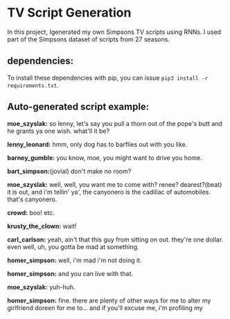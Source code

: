 # TV Script Generation

In this project, Igenerated my own Simpsons TV scripts using RNNs. I used part of the Simpsons dataset of scripts from 27 seasons. 

## dependencies:

To install these dependencies with pip, you can issue `pip3 install -r requirements.txt`.


## Auto-generated script example:
**moe_szyslak:** so lenny, let's say you pull a thorn out of the pope's butt and he grants ya one wish. what'll it be? 

**lenny_leonard:** hmm, only dog has to barflies out with you like.

**barney_gumble:** you know, moe, you might want to drive you home.

**bart_simpson:**(jovial) don't make no room?

**moe_szyslak:** well, well, you want me to come with? renee? dearest?(beat) it is out, and i'm tellin' ya', the canyonero is the cadillac of automobiles. that's canyonero.

**crowd:** boo! etc.

**krusty_the_clown:** wait!

**carl_carlson:** yeah, ain't that this guy from sitting on out. they're one dollar. even well, uh, you gotta be mad at something.

**homer_simpson:** well, i'm mad i'm not doing it.

**homer_simpson:** and you can live with that.

**moe_szyslak:** yuh-huh.

**homer_simpson:** fine. there are plenty of other ways for me to alter my girlfriend doreen for me to... and if you'll excuse me, i'm profiling my
